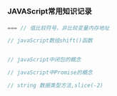 ### JAVAScript常用知识记录
####
```javascript
=== // 值比较符号，非比较变量内存地址

// javaScript数组shift()函数


// javaScript中闭包的概念

// javaScript中Promise的概念

// string 数据类型方法,slice(-2)
```
